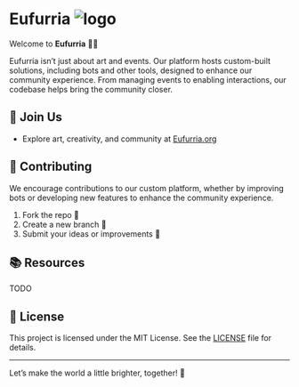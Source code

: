 # Eufurria ![logo](/assets/logo.png)

Welcome to **Eufurria** 🐾✨

Eufurria isn’t just about art and events. 
Our platform hosts custom-built solutions, including bots and other tools, designed to enhance our community experience.
From managing events to enabling interactions, our codebase helps bring the community closer.

## 💬 Join Us

- Explore art, creativity, and community at [Eufurria.org](https://eufurria.org)

## 🤝 Contributing

We encourage contributions to our custom platform, whether by improving bots or developing new features to enhance the community experience.

1. Fork the repo 🐾
2. Create a new branch 🎨
3. Submit your ideas or improvements 🦄

## 📚 Resources

TODO

## 🐾 License

This project is licensed under the MIT License. See the [LICENSE](LICENSE) file for details.

---

Let’s make the world a little brighter, together! 🌈
